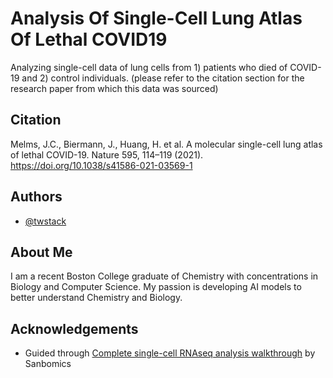 
# Analysis Of Single-Cell Lung Atlas Of Lethal COVID19

Analyzing single-cell data of lung cells from 1) patients who died of COVID-19 and 2) control individuals. (please refer to the citation section for the research paper from which this data was sourced)



## Citation

Melms, J.C., Biermann, J., Huang, H. et al. A molecular single-cell lung atlas of lethal COVID-19. Nature 595, 114–119 (2021). https://doi.org/10.1038/s41586-021-03569-1
## Authors

- [@twstack](https://www.github.com/twstack)


## About Me
I am a recent Boston College graduate of Chemistry with concentrations in Biology and Computer Science. My passion is developing AI models to better understand Chemistry and Biology.
## Acknowledgements

 - Guided through [Complete single-cell RNAseq analysis walkthrough](https://www.youtube.com/watch?app=desktop&v=uvyG9yLuNSE) by Sanbomics